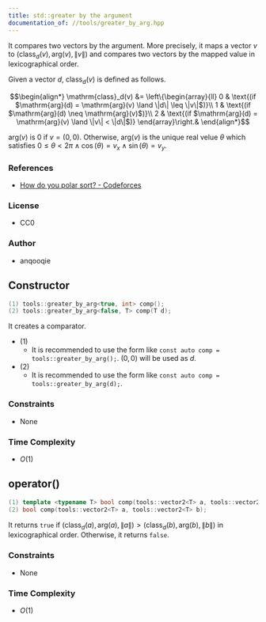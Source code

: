 ```yaml
---
title: std::greater by the argument
documentation_of: //tools/greater_by_arg.hpp
---
```


It compares two vectors by the argument.
More precisely, it maps a vector $v$ to $(\mathrm{class}_d(v), \mathrm{arg}(v), \|v\|)$ and compares two vectors by the mapped value in lexicographical order.

Given a vector $d$, $\mathrm{class}_d(v)$ is defined as follows.

$$\begin{align*}
\mathrm{class}_d(v) &= \left\{\begin{array}{ll}
0 & \text{(if $\mathrm{arg}(d) = \mathrm{arg}(v) \land \|d\| \leq \|v\|$)}\\
1 & \text{(if $\mathrm{arg}(d) \neq \mathrm{arg}(v)$)}\\
2 & \text{(if $\mathrm{arg}(d) = \mathrm{arg}(v) \land \|v\| < \|d\|$)}
\end{array}\right.&
\end{align*}$$

$\mathrm{arg}(v)$ is $0$ if $v = (0, 0)$.
Otherwise, $\mathrm{arg}(v)$ is the unique real velue $\theta$ which satisfies $0 \leq \theta < 2 \pi \land \cos(\theta) = v_x \land \sin(\theta) = v_y$.

### References
- [How do you polar sort? - Codeforces](https://codeforces.com/blog/entry/72815)

### License
- CC0

### Author
- anqooqie

## Constructor
```cpp
(1) tools::greater_by_arg<true, int> comp();
(2) tools::greater_by_arg<false, T> comp(T d);
```

It creates a comparator.

- (1)
    - It is recommended to use the form like `const auto comp = tools::greater_by_arg();`. $(0, 0)$ will be used as $d$.
- (2)
    - It is recommended to use the form like `const auto comp = tools::greater_by_arg(d);`.

### Constraints
- None

### Time Complexity
- $O(1)$

## operator()
```cpp
(1) template <typename T> bool comp(tools::vector2<T> a, tools::vector2<T> b);
(2) bool comp(tools::vector2<T> a, tools::vector2<T> b);
```

It returns `true` if $(\mathrm{class}_d(a), \mathrm{arg}(a), \|a\|) > (\mathrm{class}_d(b), \mathrm{arg}(b), \|b\|)$ in lexicographical order.
Otherwise, it returns `false`.

### Constraints
- None

### Time Complexity
- $O(1)$
